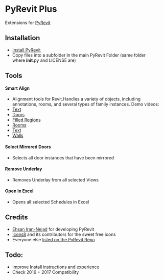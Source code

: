 # PyRevit Plus

Extensions for [PyRevit](https://raw.githubusercontent.com/eirannejad/pyRevit/master/README.md)

## Installation
* [Install PyRevit](https://github.com/eirannejad/pyRevit/)
* Copy files into a subfolder in the main PyRevit Folder (same folder where __init__.py and LICENSE are)

## Tools

#### Smart Align
* Alignment tools for Revit.Handles a variety of objects, including annotations, rooms, and several types of family instances. Demo videos:
* [Text](https://www.dropbox.com/sh/9hmujxj7gjog1m4/AABZw4NkMzk5vul7J2-VHF0Ea?dl=0&preview=Distribute-Vertical.flv)
* [Doors](https://www.dropbox.com/s/wgczdhv7esplywv/Doors.flv?dl=0)
* [Filled Regions](https://www.dropbox.com/s/0fpxxx7twrp51mo/Filed%20Regions.flv?dl=0)
* [Rooms](https://www.dropbox.com/s/626mje9hwoxzzea/Rooms.flv?dl=0)
* [Text](https://www.dropbox.com/s/70i8txw56iz4ujd/Text.flv?dl=0)
* [Walls](https://www.dropbox.com/s/qj6o3bv6x9q0ezn/Walls.flv?dl=0)

#### Select Mirrored Doors
* Selects all door instances that have been mirrored

#### Remove Underlay
* Removes Underlay from all selected Views

#### Open In Excel
* Opens all selected Schedules in Excel

## Credits
* [Ehsan Iran-Nejad](https://github.com/eirannejad) for developing PyRevit
* [Icons8](https://icons8.com/) and its contributors for the sweet free icons
* Everyone else  [listed on the PyRevit Repo](https://github.com/eirannejad/pyRevit/blob/master/README.md#credits)

## Todo:
* Improve Install instructions and experience
* Check 2016 + 2017 Compatibility

